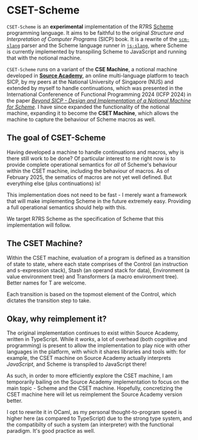 # CSET-Scheme

`CSET-Scheme` is an **experimental** implementation of the R7RS [Scheme](https://www.scheme.org/) programming language. It aims to be faithful to the original *Structure and Interpretation of Computer Programs* (SICP) book. It is a rewrite of the [`scm-slang`](https://github.com/s-kybound/scm-slang) parser and the Scheme language runner in [`js-slang`](https://github.com/source-academy/js-slang), where Scheme is currently implemented by transpiling Scheme to JavaScript and running that with the notional machine.

`CSET-Scheme` runs on a variant of the **CSE Machine**, a notional machine developed in [**Source Academy**](https://sourceacademy.org/), an online multi-language platform to teach SICP, by my peers at the National University of Singapore (NUS) and extended by myself to handle continuations, which was presented in the International Conferenence of Functional Programming 2024 (ICFP 2024) in the paper [*Beyond SICP - Design and Implementation of a Notional Machine for Scheme*](https://arxiv.org/abs/2412.01545). I have since expanded the functionality of the notional machine, expanding it to become the **CSET Machine**, which allows the machine to capture the behaviour of Scheme macros as well.

## The goal of CSET-Scheme

Having developed a machine to handle continuations and macros, why is there still work to be done? Of particular interest to me right now is to provide complete operational semantics for *all* of Scheme's behaviour within the CSET machine, including the behaviour of macros. As of February 2025, the sematics of macros are not yet well defined. But everything else (plus continuations) is!

This implementation does not need to be fast - I merely want a framework that will make implementing Scheme in the future extremely easy. Providing a full operational semantics should help with this.

We target R7RS Scheme as the specification of Scheme that this implementation will follow.

## The CSET Machine?

Within the CSET machine, evaluation of a program is defined as a transition of state to state, where each state comprises of the Control (an instruction and s-expression stack), Stash (an operand stack for data), Environment (a value environment tree) and Transformers (a macro environment tree). Better names for T are welcome.

Each transition is based on the topmost element of the Control, which dictates the transition step to take.

## Okay, why reimplement it?

The original implementation continues to exist within Source Academy, written in TypeScript. While it *works*, a lot of overhead (both cognitive and programming) is present to allow the implementation to play nice with other languages in the platform, with which it shares libraries and tools with: for example, the CSET machine on Source Academy actually interprets *JavaScript*, and Scheme is transpiled to JavaScript there!

As such, in order to more efficiently explore the CSET machine, I am temporarily bailing on the Source Academy implementation to focus on the main topic - Scheme and the CSET machine. Hopefully, concretizing the CSET machine here will let us reimplement the Source Academy version better.

I opt to rewrite it in OCaml, as my personal thought-to-program speed is higher here (as compared to TypeScript) due to the strong type system, and the compatibilty of such a system (an interpreter) with the functional paradigm. It's good practice as well.
